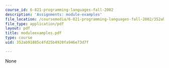 ```yaml
---
course_id: 6-821-programming-languages-fall-2002
description: 'Assignments: module-examples'
file_location: /coursemedia/6-821-programming-languages-fall-2002/352ab91885c4fd25b4920fa946e73d7f_moduleexamples.pdf
file_type: application/pdf
layout: pdf
title: moduleexamples.pdf
type: course
uid: 352ab91885c4fd25b4920fa946e73d7f

---
```

None